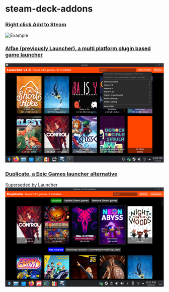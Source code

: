 # steam-deck-addons

### [Right click Add to Steam](https://github.com/suchmememanyskill/steam-deck-addons/tree/main/Dolphin-rightclick-addtosteam)

![Example](https://raw.githubusercontent.com/suchmememanyskill/steam-deckt-addons/main/Dolphin-rightclick-addtosteam/Example.png)

### [Alfae (previously Launcher), a multi platform plugin based game launcher](https://github.com/suchmememanyskill/steam-deck-addons/tree/main/Launcher-multiplatform-game-launcher)

![Example](https://raw.githubusercontent.com/suchmememanyskill/steam-deck-addons/main/Launcher-multiplatform-game-launcher/Example1.png)

### [Duplicate, a Epic Games launcher alternative](https://github.com/suchmememanyskill/steam-deck-addons/blob/main/Duplicate-epicgames-launcher/README.md)
Superseded by Launcher
![Example](https://raw.githubusercontent.com/suchmememanyskill/steam-deck-addons/main/Duplicate-epicgames-launcher/Example.png)
